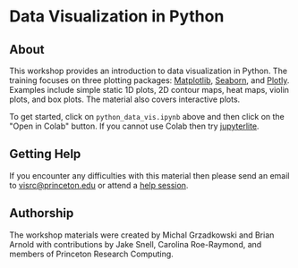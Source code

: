 # Data Visualization in Python

## About

This workshop provides an introduction to data visualization in Python. The training focuses on three plotting packages: [Matplotlib](https://matplotlib.org/), [Seaborn](https://seaborn.pydata.org/), and [Plotly](https://plotly.com/python/). Examples include simple static 1D plots, 2D contour maps, heat maps, violin plots, and box plots. The material also covers interactive plots.

To get started, click on `python_data_vis.ipynb` above and then click on the "Open in Colab" button. If you cannot use Colab then try [jupyterlite](https://github.com/jdh4/data_visualization_python).

## Getting Help

If you encounter any difficulties with this material then please send an email to <a href="mailto:visrc@princeton.edu">visrc@princeton.edu</a> or attend a <a href="https://researchcomputing.princeton.edu/education/help-sessions">help session</a>.

## Authorship

The workshop materials were created by Michal Grzadkowski and Brian Arnold with contributions by Jake Snell, Carolina Roe-Raymond, and members of Princeton Research Computing.
